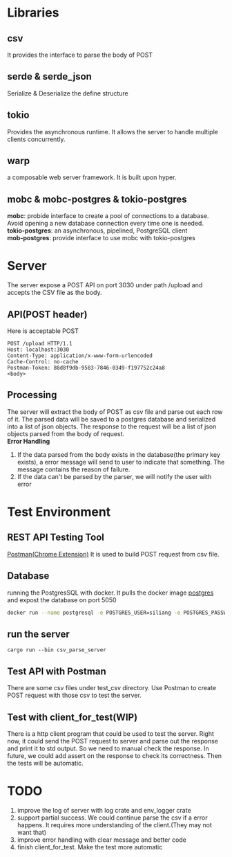 # Libraries
## csv
It provides the interface to parse the body of POST
## serde & serde_json
Serialize & Deserialize the define structure
## tokio
Provides the asynchronous runtime. It allows the server to handle multiple clients concurrently.
## warp
a composable web server framework. It is built upon hyper. 
## mobc & mobc-postgres & tokio-postgres
**mobc**: probide interface to create a pool of connections to a database. Avoid opening a new database connection every time one is needed.  
**tokio-postgres**: an asynchronous, pipelined, PostgreSQL client  
**mob-postgres**: provide interface to use mobc with tokio-postgres  

# Server
The server expose a POST API on port 3030 under path /upload and accepts the CSV file as the body. 
## API(POST header)
Here is acceptable POST  
```
POST /upload HTTP/1.1  
Host: localhost:3030
Content-Type: application/x-www-form-urlencoded
Cache-Control: no-cache
Postman-Token: 88d8f9db-9583-7846-0349-f197752c24a8
<body>
```
## Processing
The server will extract the body of POST as csv file and parse out each row of it. The parsed data will be saved to a postgres database and serialized into a list of json objects. The response to the request will be a list of json objects parsed from the body of request.  
**Error Handling**  
1. If the data parsed from the body exists in the database(the primary key exists), a error message will send to user to indicate that something. The message contains the reason of failure.
2. If the data can't be parsed by the parser, we will notify the user with error

# Test Environment
## REST API Testing Tool
[Postman(Chrome Extension)](https://chrome.google.com/webstore/detail/postman/fhbjgbiflinjbdggehcddcbncdddomop?hl=en)
It is used to build POST request from csv file.
## Database
running the PostgresSQL with docker. It pulls the docker image [postgres](https://hub.docker.com/_/postgres?tab=tags) and expost the database on port 5050
```bash
docker run --name postgresql -e POSTGRES_USER=siliang -e POSTGRES_PASSWORD=000000 -p 5050:5432 -d postgres:latest
```
## run the server
```
cargo run --bin csv_parse_server
```
## Test API with Postman
There are some csv files under test_csv directory. Use Postman to create POST request with those csv to test the server.

## Test with client_for_test(WIP)
There is a http client program that could be used to test the server. Right now, it could send the POST request to server and parse out the response and print it to std output. So we need to manual check the response. In future, we could add assert on the response to check its correctness. Then the tests will be automatic.

# TODO
1. improve the log of server with log crate and env_logger crate
2. support partial success. We could continue parse the csv if a error happens. It requires more understanding of the client.(They may not want that)
3. improve error handling with clear message and better code
4. finish client_for_test. Make the test more automatic
